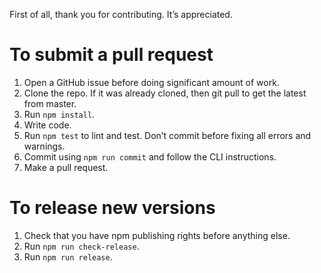 First of all, thank you for contributing. It’s appreciated.

# To submit a pull request

1. Open a GitHub issue before doing significant amount of work.
2. Clone the repo. If it was already cloned, then git pull to get the latest from master.
4. Run `npm install`.
5. Write code.
6. Run `npm test` to lint and test. Don’t commit before fixing all errors and warnings.
7. Commit using `npm run commit` and follow the CLI instructions.
8. Make a pull request.

# To release new versions

1. Check that you have npm publishing rights before anything else.
2. Run `npm run check-release`.
3. Run `npm run release`.
